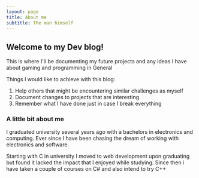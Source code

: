 ```yaml
---
layout: page
title: About me
subtitle: The man himself
---
```


<h2>Welcome to my Dev blog!</h2>

This is where I'll be documenting my future projects and any ideas I have about gaming and programming in General

Things I would like to achieve with this blog:

1. Help others that might be encountering similar challenges as myself
2. Document changes to projects that are interesting
3. Remember what I have done just in case I break everything


<h3>A little bit about me</h3>

I graduated university several years ago with a bachelors in electronics and computing. Ever since I have been chasing the dream of working with electronics and software.

Starting with C in university I moved to web development upon graduating but found it lacked the impact that I enjoyed while studying. Since then i have taken a couple of courses on C# and also intend to try C++
